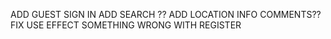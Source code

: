 ADD GUEST SIGN IN
ADD SEARCH ??
ADD LOCATION INFO
COMMENTS??
FIX USE EFFECT
SOMETHING WRONG WITH REGISTER
